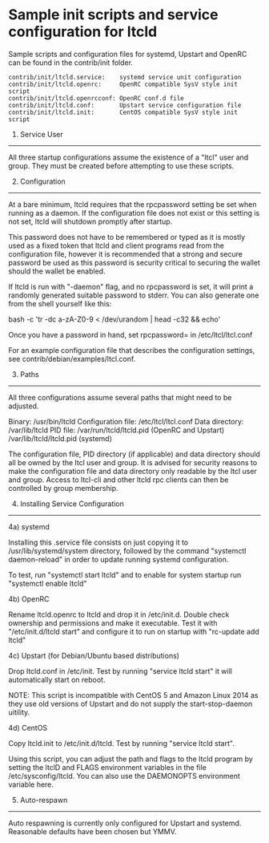 Sample init scripts and service configuration for ltcld
==========================================================

Sample scripts and configuration files for systemd, Upstart and OpenRC
can be found in the contrib/init folder.

    contrib/init/ltcld.service:    systemd service unit configuration
    contrib/init/ltcld.openrc:     OpenRC compatible SysV style init script
    contrib/init/ltcld.openrcconf: OpenRC conf.d file
    contrib/init/ltcld.conf:       Upstart service configuration file
    contrib/init/ltcld.init:       CentOS compatible SysV style init script

1. Service User
---------------------------------

All three startup configurations assume the existence of a "ltcl" user
and group.  They must be created before attempting to use these scripts.

2. Configuration
---------------------------------

At a bare minimum, ltcld requires that the rpcpassword setting be set
when running as a daemon.  If the configuration file does not exist or this
setting is not set, ltcld will shutdown promptly after startup.

This password does not have to be remembered or typed as it is mostly used
as a fixed token that ltcld and client programs read from the configuration
file, however it is recommended that a strong and secure password be used
as this password is security critical to securing the wallet should the
wallet be enabled.

If ltcld is run with "-daemon" flag, and no rpcpassword is set, it will
print a randomly generated suitable password to stderr.  You can also
generate one from the shell yourself like this:

bash -c 'tr -dc a-zA-Z0-9 < /dev/urandom | head -c32 && echo'

Once you have a password in hand, set rpcpassword= in /etc/ltcl/ltcl.conf

For an example configuration file that describes the configuration settings,
see contrib/debian/examples/ltcl.conf.

3. Paths
---------------------------------

All three configurations assume several paths that might need to be adjusted.

Binary:              /usr/bin/ltcld
Configuration file:  /etc/ltcl/ltcl.conf
Data directory:      /var/lib/ltcld
PID file:            /var/run/ltcld/ltcld.pid (OpenRC and Upstart)
                     /var/lib/ltcld/ltcld.pid (systemd)

The configuration file, PID directory (if applicable) and data directory
should all be owned by the ltcl user and group.  It is advised for security
reasons to make the configuration file and data directory only readable by the
ltcl user and group.  Access to ltcl-cli and other ltcld rpc clients
can then be controlled by group membership.

4. Installing Service Configuration
-----------------------------------

4a) systemd

Installing this .service file consists on just copying it to
/usr/lib/systemd/system directory, followed by the command
"systemctl daemon-reload" in order to update running systemd configuration.

To test, run "systemctl start ltcld" and to enable for system startup run
"systemctl enable ltcld"

4b) OpenRC

Rename ltcld.openrc to ltcld and drop it in /etc/init.d.  Double
check ownership and permissions and make it executable.  Test it with
"/etc/init.d/ltcld start" and configure it to run on startup with
"rc-update add ltcld"

4c) Upstart (for Debian/Ubuntu based distributions)

Drop ltcld.conf in /etc/init.  Test by running "service ltcld start"
it will automatically start on reboot.

NOTE: This script is incompatible with CentOS 5 and Amazon Linux 2014 as they
use old versions of Upstart and do not supply the start-stop-daemon uitility.

4d) CentOS

Copy ltcld.init to /etc/init.d/ltcld. Test by running "service ltcld start".

Using this script, you can adjust the path and flags to the ltcld program by
setting the ltclD and FLAGS environment variables in the file
/etc/sysconfig/ltcld. You can also use the DAEMONOPTS environment variable here.

5. Auto-respawn
-----------------------------------

Auto respawning is currently only configured for Upstart and systemd.
Reasonable defaults have been chosen but YMMV.
